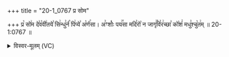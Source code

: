 +++
title = "20-1_0767 प्र सोम"

+++
प्र꣡ सो꣢म दे꣣व꣡वी꣢तये꣣ सि꣢न्धु꣣र्न꣡ पि꣢प्ये꣣ अ꣡र्ण꣢सा। अ꣣ꣳशोः꣡ पय꣢꣯सा मदि꣣रो꣡ न जागृ꣢꣯वि꣣र꣢च्छा꣣ को꣡शं꣢ मधु꣣श्चु꣡त꣢म् ॥ 20-1:0767 ॥

<details><summary>विस्वर-मूलम् (VC)</summary>

प्र सोम देववीतये सिन्धुर्न पिप्ये अर्णसा । अꣳशोः पयसा मदिरो न जागृविरच्छा कोशं मधुश्चुतम् ॥७६७॥
</details>